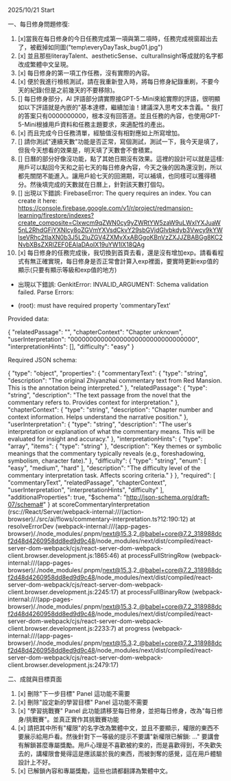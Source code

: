 2025/10/21 Start

一、每日修身問題修復:

1. [x]當我在每日修身的今日任務完成第一項與第二項時，任務完成視窗超出去了，被截掉如同圖("temp\everyDayTask_bug01.jpg")
2. [x] 並且那些literayTalent、aestheticSense、culturalInsight等成就的名字都改成繁體中文呈現。
3. [x] 每日修身的第一項工作任務，沒有實際的內容。
4. [x] 便於我進行檢核測試，請在我重新登入時，將每日修身紀錄重刷，不要今天的紀錄(但是之前幾天的不要移除)。
5. [] 每日修身部分，AI 評語部分請實際接GPT-5-Mini來給實際的評語，很明顯如以下評語就是內嵌的"基本達標，繼續加油！建議深入思考文本含義。" 我打的答案只有0000000000，根本沒有回答道。並且任務的內容，也使用GPT-5-Mini根據用戶資料和任務主題要求，來適配性的產出。
6. [x] 而且完成今日任務清單，經驗值沒有相對應如上所寫增加。
7. [] 請你測試"連續天數"功能是否正常，寫個測試，測試一下，我今天是填了，但我今天想看的效果是，明天填了天數會不會積累。
8. [] 日曆的部分好像沒功能，點了其她日期沒有效果。這裡的設計可以就是這樣: 用戶可以點回今天和之前七天的每日修身內容，今天之後的因為還沒到，所以都先關閉不能進入。讓用戶給七天的回溯期，可以補填，也同樣可以獲得積分。然後填完成的天數就在日曆上，針對該天數打個勾。
9. [] 出現以下錯誤:
FirebaseError: The query requires an index. You can create it here: https://console.firebase.google.com/v1/r/project/redmansion-learning/firestore/indexes?create_composite=Clxwcm9qZWN0cy9yZWRtYW5zaW9uLWxlYXJuaW5nL2RhdGFiYXNlcy8oZGVmYXVsdCkvY29sbGVjdGlvbkdyb3Vwcy9kYWlseVRhc2tIaXN0b3J5L2luZGV4ZXMvXxABGgoKBnVzZXJJZBABGg8KC2NvbXBsZXRlZEF0EAIaDAoIX19uYW1lX18QAg
10.  [x] 每日修身的任務完成後，我切換到首頁去看，還是沒有增加exp。請看看程式有無正確實現，每日修身是否正常會計算入exp裡面，要實時更新exp值的顯示(只要有顯示等級和exp值的地方)
- 出現以下錯誤:
GenkitError: INVALID_ARGUMENT: Schema validation failed. Parse Errors:

- (root): must have required property 'commentaryText'

Provided data:

{
  "relatedPassage": "",
  "chapterContext": "Chapter unknown",
  "userInterpretation": "000000000000000000000000000000000",
  "interpretationHints": [],
  "difficulty": "easy"
}

Required JSON schema:

{
  "type": "object",
  "properties": {
    "commentaryText": {
      "type": "string",
      "description": "The original Zhiyanzhai commentary text from Red Mansion. This is the annotation being interpreted."
    },
    "relatedPassage": {
      "type": "string",
      "description": "The text passage from the novel that the commentary refers to. Provides context for interpretation."
    },
    "chapterContext": {
      "type": "string",
      "description": "Chapter number and context information. Helps understand the narrative position."
    },
    "userInterpretation": {
      "type": "string",
      "description": "The user's interpretation or explanation of what the commentary means. This will be evaluated for insight and accuracy."
    },
    "interpretationHints": {
      "type": "array",
      "items": {
        "type": "string"
      },
      "description": "Key themes or symbolic meanings that the commentary typically reveals (e.g., foreshadowing, symbolism, character fate)."
    },
    "difficulty": {
      "type": "string",
      "enum": [
        "easy",
        "medium",
        "hard"
      ],
      "description": "The difficulty level of the commentary interpretation task. Affects scoring criteria."
    }
  },
  "required": [
    "commentaryText",
    "relatedPassage",
    "chapterContext",
    "userInterpretation",
    "interpretationHints",
    "difficulty"
  ],
  "additionalProperties": true,
  "$schema": "http://json-schema.org/draft-07/schema#"
}
    at scoreCommentaryInterpretation (rsc://React/Server/webpack-internal:///(action-browser)/./src/ai/flows/commentary-interpretation.ts?12:190:12)
    at resolveErrorDev (webpack-internal:///(app-pages-browser)/./node_modules/.pnpm/next@15.3.2_@babel+core@7.2_318988dcf2d48d4260958dd8ed9d9c48/node_modules/next/dist/compiled/react-server-dom-webpack/cjs/react-server-dom-webpack-client.browser.development.js:1865:46)
    at processFullStringRow (webpack-internal:///(app-pages-browser)/./node_modules/.pnpm/next@15.3.2_@babel+core@7.2_318988dcf2d48d4260958dd8ed9d9c48/node_modules/next/dist/compiled/react-server-dom-webpack/cjs/react-server-dom-webpack-client.browser.development.js:2245:17)
    at processFullBinaryRow (webpack-internal:///(app-pages-browser)/./node_modules/.pnpm/next@15.3.2_@babel+core@7.2_318988dcf2d48d4260958dd8ed9d9c48/node_modules/next/dist/compiled/react-server-dom-webpack/cjs/react-server-dom-webpack-client.browser.development.js:2233:7)
    at progress (webpack-internal:///(app-pages-browser)/./node_modules/.pnpm/next@15.3.2_@babel+core@7.2_318988dcf2d48d4260958dd8ed9d9c48/node_modules/next/dist/compiled/react-server-dom-webpack/cjs/react-server-dom-webpack-client.browser.development.js:2479:17)

二、成就與目標頁面
1. [x] 刪除"下一步目標" Panel 這功能不需要
2. [x] 刪除"設定新的學習目標" Panel 這功能不需要
3. [x] "學習挑戰賽" Panel 此功能請移至每日修身，並把每日修身，改為"每日修身/挑戰賽"。並真正實作其挑戰賽功能
4. [x] 請把其中所有"權限"的名字改為繁體中文，並且不要顯示，權限的東西不要展示給用戶看。然後針對下一等級的提示不要講"新權限已解鎖: ..." 要講會有解鎖甚麼專屬獎勵。用戶心理是不喜歡被約束的，而是喜歡得到，不失歡失去的，講權限會覺得這是應該屬於我的東西，而被剝奪的感覺，這在用戶體驗設計上不好。 
5. [x] 已解鎖內容和專屬獎勵，這些也請都翻譯為繁體中文。